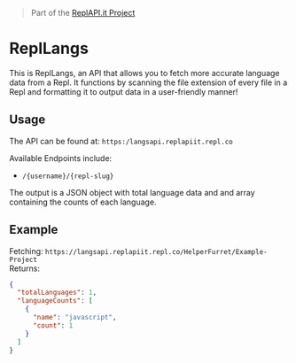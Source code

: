 > Part of the [ReplAPI.it Project](https://replit.com/@ReplAPIit)

# ReplLangs
This is ReplLangs, an API that allows you to fetch more accurate language data from a Repl. It functions by scanning the file extension of every file in a Repl and formatting it to output data in a user-friendly manner!

## Usage
The API can be found at:
`https:/langsapi.replapiit.repl.co`

Available Endpoints include:
* `/{username}/{repl-slug}`

The output is a JSON object with total language data and and array containing the counts of each language.

## Example
Fetching: `https://langsapi.replapiit.repl.co/HelperFurret/Example-Project`  
Returns:
```json
{
  "totalLanguages": 1,
  "languageCounts": [
    { 
      "name": "javascript", 
      "count": 1
    }
  ]
}
```
